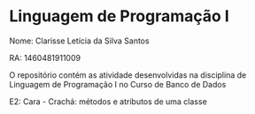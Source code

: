 # Linguagem de Programação I
Nome: Clarisse Letícia da Silva Santos

RA: 1460481911009

O repositório contém as atividade desenvolvidas na disciplina de Linguagem de Programação I no Curso de Banco de Dados

E2: Cara - Crachá: métodos e atributos de uma classe
